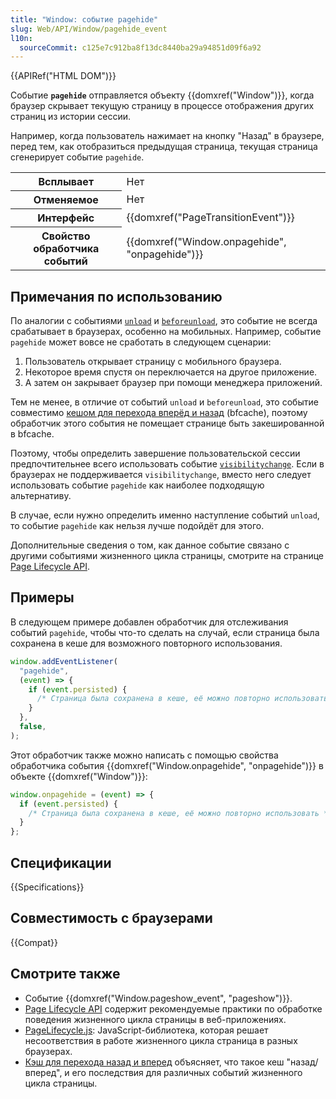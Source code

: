 ```yaml
---
title: "Window: событие pagehide"
slug: Web/API/Window/pagehide_event
l10n:
  sourceCommit: c125e7c912ba8f13dc8440ba29a94851d09f6a92
---
```


{{APIRef("HTML DOM")}}

Событие **`pagehide`** отправляется объекту {{domxref("Window")}}, когда браузер скрывает текущую страницу в процессе отображения других страниц из истории сессии.

Например, когда пользователь нажимает на кнопку "Назад" в браузере, перед тем, как отобразиться предыдущая страница, текущая страница сгенерирует событие `pagehide`.

<table class="properties">
  <tbody>
    <tr>
      <th scope="row">Всплывает</th>
      <td>Нет</td>
    </tr>
    <tr>
      <th scope="row">Отменяемое</th>
      <td>Нет</td>
    </tr>
    <tr>
      <th scope="row">Интерфейс</th>
      <td>{{domxref("PageTransitionEvent")}}</td>
    </tr>
    <tr>
      <th scope="row">Свойство обработчика событий</th>
      <td>{{domxref("Window.onpagehide", "onpagehide")}}</td>
    </tr>
  </tbody>
</table>

## Примечания по использованию

По аналогии с событиями [`unload`](/ru/docs/Web/API/Window/unload_event) и [`beforeunload`](/ru/docs/Web/API/Window/beforeunload_event), это событие не всегда срабатывает в браузерах, особенно на мобильных. Например, событие `pagehide` может вовсе не сработать в следующем сценарии:

1. Пользователь открывает страницу с мобильного браузера.
2. Некоторое время спустя он переключается на другое приложение.
3. А затем он закрывает браузер при помощи менеджера приложений.

Тем не менее, в отличие от событий `unload` и `beforeunload`, это событие совместимо [кешом для перехода вперёд и назад](https://web.dev/bfcache/) (bfcache), поэтому обработчик этого события не помещает странице быть закешированной в bfcache.

Поэтому, чтобы определить завершение пользовательской сессии предпочтительнее всего использовать событие [`visibilitychange`](/ru/docs/Web/API/Document/visibilitychange_event). Если в браузерах не поддерживается `visibilitychange`, вместо него следует использовать событие `pagehide` как наиболее подходящую альтернативу.

В случае, если нужно определить именно наступление событий `unload`, то событие `pagehide` как нельзя лучше подойдёт для этого.

Дополнительные сведения о том, как данное событие связано с другими событиями жизненного цикла страницы, смотрите на странице [Page Lifecycle API](https://developer.chrome.com/docs/web-platform/page-lifecycle-api?hl=ru).

## Примеры

В следующем примере добавлен обработчик для отслеживания событий `pagehide`, чтобы что-то сделать на случай, если страница была сохранена в кеше для возможного повторного использования.

```js
window.addEventListener(
  "pagehide",
  (event) => {
    if (event.persisted) {
      /* Страница была сохранена в кеше, её можно повторно использовать */
    }
  },
  false,
);
```

Этот обработчик также можно написать с помощью свойства обработчика события {{domxref("Window.onpagehide", "onpagehide")}} в объекте {{domxref("Window")}}:

```js
window.onpagehide = (event) => {
  if (event.persisted) {
    /* Страница была сохранена в кеше, её можно повторно использовать */
  }
};
```

## Спецификации

{{Specifications}}

## Совместимость с браузерами

{{Compat}}

## Смотрите также

- Событие {{domxref("Window.pageshow_event", "pageshow")}}.
- [Page Lifecycle API](https://developer.chrome.com/docs/web-platform/page-lifecycle-api?hl=ru#developer-recommendations-for-each-state) содержит рекомендуемые практики по обработке поведения жизненного цикла страницы в веб-приложениях.
- [PageLifecycle.js](https://github.com/GoogleChromeLabs/page-lifecycle): JavaScript-библиотека, которая решает несоответствия в работе жизненного цикла страница в разных браузерах.
- [Кэш для перехода назад и вперед](https://web.dev/bfcache/) объясняет, что такое кеш "назад/вперед", и его последствия для различных событий жизненного цикла страницы.
